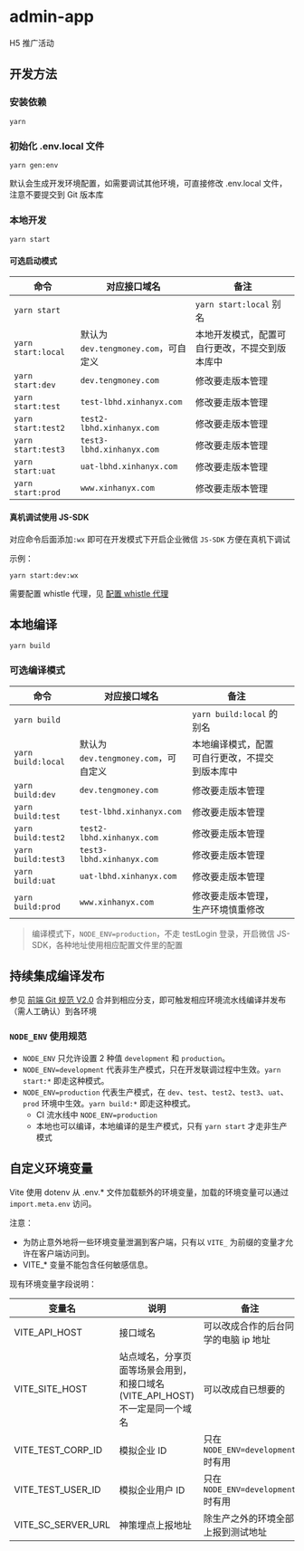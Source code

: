 # admin-app

H5 推广活动

## 开发方法

### 安装依赖

```shell
yarn
```

### 初始化 .env.local 文件

```shell
yarn gen:env
```

默认会生成开发环境配置，如需要调试其他环境，可直接修改 .env.local 文件，注意不要提交到 Git 版本库

### 本地开发

```shell
yarn start
```

#### 可选启动模式

| 命令               | 对应接口域名                         | 备注                                           |
| ------------------ | ------------------------------------ | ---------------------------------------------- |
| `yarn start`       |                                      | `yarn start:local` 别名                        |
| `yarn start:local` | 默认为 `dev.tengmoney.com`，可自定义 | 本地开发模式，配置可自行更改，不提交到版本库中 |
| `yarn start:dev`   | `dev.tengmoney.com`                  | 修改要走版本管理                               |
| `yarn start:test`  | `test-lbhd.xinhanyx.com`             | 修改要走版本管理                               |
| `yarn start:test2` | `test2-lbhd.xinhanyx.com`            | 修改要走版本管理                               |
| `yarn start:test3` | `test3-lbhd.xinhanyx.com`            | 修改要走版本管理                               |
| `yarn start:uat`   | `uat-lbhd.xinhanyx.com`              | 修改要走版本管理                               |
| `yarn start:prod`  | `www.xinhanyx.com`                   | 修改要走版本管理                               |

#### 真机调试使用 JS-SDK

对应命令后面添加`:wx` 即可在开发模式下开启企业微信 `JS-SDK` 方便在真机下调试

示例：

```shell
yarn start:dev:wx
```

需要配置 whistle 代理，见 [配置 whistle 代理](https://www.tapd.cn/61702827/markdown_wikis/show/#1161702827001000529@toc11)

## 本地编译

```shell
yarn build
```

### 可选编译模式

| 命令               | 对应接口域名                         | 备注                                           |     |
| ------------------ | ------------------------------------ | ---------------------------------------------- | --- |
| `yarn build`       |                                      | `yarn build:local` 的别名                      |
| `yarn build:local` | 默认为 `dev.tengmoney.com`，可自定义 | 本地编译模式，配置可自行更改，不提交到版本库中 |
| `yarn build:dev`   | `dev.tengmoney.com`                  | 修改要走版本管理                               |
| `yarn build:test`  | `test-lbhd.xinhanyx.com`             | 修改要走版本管理                               |
| `yarn build:test2` | `test2-lbhd.xinhanyx.com`            | 修改要走版本管理                               |
| `yarn build:test3` | `test3-lbhd.xinhanyx.com`            | 修改要走版本管理                               |
| `yarn build:uat`   | `uat-lbhd.xinhanyx.com`              | 修改要走版本管理                               |
| `yarn build:prod`  | `www.xinhanyx.com`                   | 修改要走版本管理，生产环境慎重修改             |

> 编译模式下，`NODE_ENV=production`，不走 testLogin 登录，开启微信 JS-SDK，各种地址使用相应配置文件里的配置

## 持续集成编译发布

参见 [前端 Git 规范 V2.0](https://www.tapd.cn/61702827/markdown_wikis/show/#1161702827001000528) 合并到相应分支，即可触发相应环境流水线编译并发布（需人工确认）到各环境

### `NODE_ENV` 使用规范

- `NODE_ENV` 只允许设置 2 种值 `development` 和 `production`。
- `NODE_ENV=development` 代表非生产模式，只在开发联调过程中生效。`yarn start:*` 即走这种模式。
- `NODE_ENV=production` 代表生产模式，在 `dev`、`test`、`test2`、`test3`、`uat`、`prod` 环境中生效。`yarn build:*` 即走这种模式。
  - CI 流水线中 `NODE_ENV=production`
  - 本地也可以编译，本地编译的是生产模式，只有 `yarn start` 才走非生产模式

## 自定义环境变量

Vite 使用 dotenv 从 .env.\* 文件加载额外的环境变量，加载的环境变量可以通过 `import.meta.env` 访问。

注意：

- 为防止意外地将一些环境变量泄漏到客户端，只有以 `VITE_` 为前缀的变量才允许在客户端访问到。
- VITE\_\* 变量不能包含任何敏感信息。

现有环境变量字段说明：

| 变量名             | 说明                                                                        | 备注                                 |
| ------------------ | --------------------------------------------------------------------------- | ------------------------------------ |
| VITE_API_HOST      | 接口域名                                                                    | 可以改成合作的后台同学的电脑 ip 地址 |
| VITE_SITE_HOST     | 站点域名，分享页面等场景会用到，和接口域名(VITE_API_HOST)不一定是同一个域名 | 可以改成自已想要的                   |
| VITE_TEST_CORP_ID  | 模拟企业 ID                                                                 | 只在`NODE_ENV=development`时有用     |
| VITE_TEST_USER_ID  | 模拟企业用户 ID                                                             | 只在`NODE_ENV=development`时有用     |
| VITE_SC_SERVER_URL | 神策埋点上报地址                                                            | 除生产之外的环境全部上报到测试地址   |
